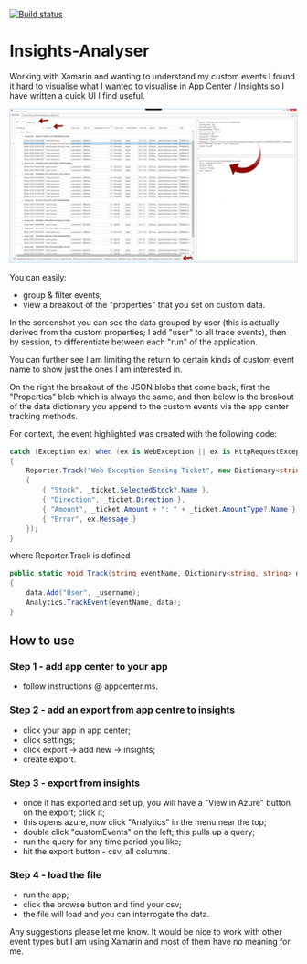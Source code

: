 [![Build status](https://ci.appveyor.com/api/projects/status/github/dominicshaw/insights-analyser?branch=master&amp;svg=true)](https://ci.appveyor.com/project/dominicshaw/insights-analyser/branch/master)

# Insights-Analyser

Working with Xamarin and wanting to understand my custom events I found it hard to visualise what I wanted to visualise in App Center / Insights so I have written a quick UI I find useful.

![Screenshot](https://raw.githubusercontent.com/dominicshaw/Insights-Analyser/master/InsightsAnalyser/screenshot.png)

You can easily:
- group & filter events;
- view a breakout of the "properties" that you set on custom data.

In the screenshot you can see the data grouped by user (this is actually derived from the custom properties; I add "user" to all trace events), then by session, to differentiate between each "run" of the application. 

You can further see I am limiting the return to certain kinds of custom event name to show just the ones I am interested in. 

On the right the breakout of the JSON blobs that come back; first the "Properties" blob which is always the same, and then below is the breakout of the data dictionary you append to the custom events via the app center tracking methods.

For context, the event highlighted was created with the following code:

```cs
catch (Exception ex) when (ex is WebException || ex is HttpRequestException)
{
    Reporter.Track("Web Exception Sending Ticket", new Dictionary<string, string>
    {
        { "Stock", _ticket.SelectedStock?.Name },
        { "Direction", _ticket.Direction },
        { "Amount", _ticket.Amount + ": " + _ticket.AmountType?.Name },
        { "Error", ex.Message }
    });
}
```
where Reporter.Track is defined
```cs
public static void Track(string eventName, Dictionary<string, string> data)
{
    data.Add("User", _username);
    Analytics.TrackEvent(eventName, data);
}
```

## How to use

### Step 1 - add app center to your app
- follow instructions @ appcenter.ms.

### Step 2 - add an export from app centre to insights
- click your app in app center; 
- click settings;
- click export -> add new -> insights;
- create export.

### Step 3 - export from insights
- once it has exported and set up, you will have a "View in Azure" button on the export; click it;
- this opens azure, now click "Analytics" in the menu near the top;
- double click "customEvents" on the left; this pulls up a query;
- run the query for any time period you like;
- hit the export button - csv, all columns.

### Step 4 - load the file
- run the app;
- click the browse button and find your csv;
- the file will load and you can interrogate the data.

Any suggestions please let me know. It would be nice to work with other event types but I am using Xamarin and most of them have no meaning for me.

